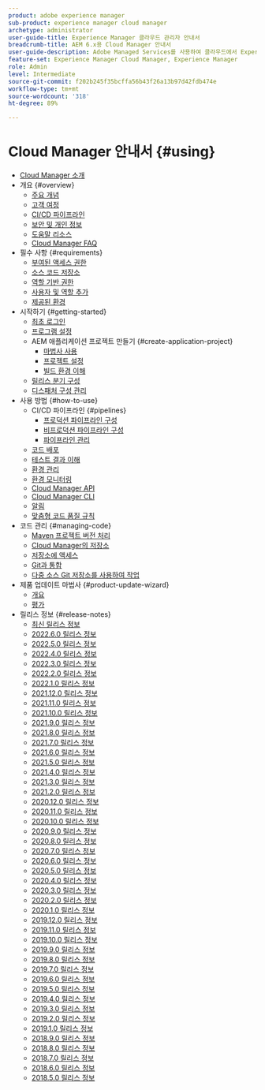 ```yaml
---
product: adobe experience manager
sub-product: experience manager cloud manager
archetype: administrator
user-guide-title: Experience Manager 클라우드 관리자 안내서
breadcrumb-title: AEM 6.x용 Cloud Manager 안내서
user-guide-description: Adobe Managed Services를 사용하여 클라우드에서 Experience Manager을 자체 관리하는 방법을 알아보십시오.
feature-set: Experience Manager Cloud Manager, Experience Manager
role: Admin
level: Intermediate
source-git-commit: f202b245f35bcffa56b43f26a13b97d42fdb474e
workflow-type: tm+mt
source-wordcount: '318'
ht-degree: 89%

---
```



# Cloud Manager 안내서 {#using}

+ [Cloud Manager 소개](introduction-to-cloud-manager.md)
+ 개요 {#overview}
   + [주요 개념](key-concepts.md)
   + [고객 여정](customer-journey.md)
   + [CI/CD 파이프라인](ci-cd-pipeline.md)
   + [보안 및 개인 정보](security-and-privacy.md)
   + [도움말 리소스](help-resources.md)
   + [Cloud Manager FAQ](cloud-manager-faqs.md)
+ 필수 사항 {#requirements}
   + [부여된 액세스 권한](access-rights-granted.md)
   + [소스 코드 저장소](source-code-repository.md)
   + [역할 기반 권한](role-based-permissions.md)
   + [사용자 및 역할 추가](setting-up-users-and-roles.md)
   + [제공된 환경](environments-provisioned.md)
+ 시작하기 {#getting-started}
   + [최초 로그인](first-time-login.md)
   + [프로그램 설정](setting-up-program.md)
   + AEM 애플리케이션 프로젝트 만들기 {#create-application-project}
      + [마법사 사용](using-the-wizard.md)
      + [프로젝트 설정](setting-up-project.md)
      + [빌드 환경 이해](build-environment-details.md)
   + [릴리스 분기 구성](configure-your-release-branches.md)
   + [디스패처 구성 관리](dispatcher-configurations.md)
+ 사용 방법 {#how-to-use}
   + CI/CD 파이프라인 {#pipelines}
      + [프로덕션 파이프라인 구성](configuring-production-pipelines.md)
      + [비프로덕션 파이프라인 구성](configuring-non-production-pipelines.md)
      + [파이프라인 관리](managing-pipelines.md)
   + [코드 배포](deploying-code.md)
   + [테스트 결과 이해](understand-your-test-results.md)
   + [환경 관리](manage-your-environment.md)
   + [환경 모니터링](monitor-your-environments.md)
   + [Cloud Manager API](https://www.adobe.io/apis/experiencecloud/cloud-manager/docs.html)
   + [Cloud Manager CLI](https://github.com/adobe/aio-cli-plugin-cloudmanager/blob/main/README.md)
   + [알림](notifications.md)
   + [맞춤형 코드 품질 규칙](custom-code-quality-rules.md)
+ 코드 관리 {#managing-code}
   + [Maven 프로젝트 버전 처리](activating-maven-project.md)
   + [Cloud Manager의 저장소](cloud-manager-repositories.md)
   + [저장소에 액세스](accessing-repos.md)
   + [Git과 통합](setup-cloud-manager-git-integration.md)
   + [다중 소스 Git 저장소를 사용하여 작업](/help/using/working-with-multiple-source-git-repos.md)
+ 제품 업데이트 마법사 {#product-update-wizard}
   + [개요](overview-productupdate-wizard.md)
   + [평가](evaluation.md)
+ 릴리스 정보 {#release-notes}
   + [최신 릴리스 정보](release-notes-current.md)
   + [2022.6.0 릴리스 정보](release-notes-2022-6-0.md)
   + [2022.5.0 릴리스 정보](release-notes-2022-5-0.md)
   + [2022.4.0 릴리스 정보](release-notes-2022-4-0.md)
   + [2022.3.0 릴리스 정보](release-notes-2022-3-0.md)
   + [2022.2.0 릴리스 정보](release-notes-2022-2-0.md)
   + [2022.1.0 릴리스 정보](release-notes-2022-1-0.md)
   + [2021.12.0 릴리스 정보](release-notes-2021-12-0.md)
   + [2021.11.0 릴리스 정보](release-notes-2021-11-0.md)
   + [2021.10.0 릴리스 정보](release-notes-2021-10-0.md)
   + [2021.9.0 릴리스 정보](release-notes-2021-9-0.md)
   + [2021.8.0 릴리스 정보](release-notes-2021-8-0.md)
   + [2021.7.0 릴리스 정보](release-notes-2021-7-0.md)
   + [2021.6.0 릴리스 정보](release-notes-2021-6-0.md)
   + [2021.5.0 릴리스 정보](release-notes-2021-5-0.md)
   + [2021.4.0 릴리스 정보](release-notes-2021-4-0.md)
   + [2021.3.0 릴리스 정보](release-notes-2021-3-0.md)
   + [2021.2.0 릴리스 정보](release-notes-2021-2-0.md)
   + [2020.12.0 릴리스 정보](release-notes-2020-12-0.md)
   + [2020.11.0 릴리스 정보](release-notes-2020-11-0.md)
   + [2020.10.0 릴리스 정보](release-notes-2020-10-0.md)
   + [2020.9.0 릴리스 정보](release-notes-2020-9-0.md)
   + [2020.8.0 릴리스 정보](release-notes-2020-8-0.md)
   + [2020.7.0 릴리스 정보](release-notes-2020-7-0.md)
   + [2020.6.0 릴리스 정보](release-notes-2020-6-0.md)
   + [2020.5.0 릴리스 정보](release-notes-2020-5-0.md)
   + [2020.4.0 릴리스 정보](release-notes-2020-4-0.md)
   + [2020.3.0 릴리스 정보](release-notes-2020-3-0.md)
   + [2020.2.0 릴리스 정보](release-notes-2020-2-0.md)
   + [2020.1.0 릴리스 정보](release-notes-2020-1-0.md)
   + [2019.12.0 릴리스 정보](release-notes-2019-12-0.md)
   + [2019.11.0 릴리스 정보](release-notes-2019-11-0.md)
   + [2019.10.0 릴리스 정보](release-notes-2019-10-0.md)
   + [2019.9.0 릴리스 정보](release-notes-2019-9-0.md)
   + [2019.8.0 릴리스 정보](release-notes-2019-8-0.md)
   + [2019.7.0 릴리스 정보](release-notes-2019-7-0.md)
   + [2019.6.0 릴리스 정보](release-notes-2019-6-0.md)
   + [2019.5.0 릴리스 정보](release-notes-2019-5-0.md)
   + [2019.4.0 릴리스 정보](release-notes-2019-4-0.md)
   + [2019.3.0 릴리스 정보](release-notes-2019-3-0.md)
   + [2019.2.0 릴리스 정보](release-notes-2019-2-0.md)
   + [2019.1.0 릴리스 정보](release-notes-2019-1-0.md)
   + [2018.9.0 릴리스 정보](release-notes-2018-9-0.md)
   + [2018.8.0 릴리스 정보](release-notes-2018-8-0.md)
   + [2018.7.0 릴리스 정보](release-notes-2018-7-0.md)
   + [2018.6.0 릴리스 정보](release-notes-2018-6-0.md)
   + [2018.5.0 릴리스 정보](release-notes-2018-5-0.md)

